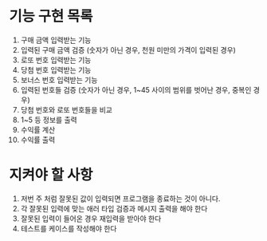 # 기능 구현 목록

1. 구매 금액 입력받는 기능
2. 입력된 구매 금액 검증 (숫자가 아닌 경우, 천원 미만의 가격이 입력된 경우)
3. 로또 번호 입력받는 기능
6. 당첨 번호 입력받는 기능
8. 보너스 번호 입력받는 기능
9. 입력된 번호들 검증 (숫자가 아닌 경우, 1~45 사이의 범위를 벗어난 경우, 중복인 경우)
10. 당첨 번호와 로또 번호들을 비교
11. 1~5 등 정보를 출력
12. 수익률 계산
13. 수익률 출력

# 지켜야 할 사항

1. 저번 주 처럼 잘못된 값이 입력되면 프로그램을 종료하는 것이 아니다.
2. 각 잘못된 입력에 맞는 애러 타입 검증과 메시지 출력을 해야 한다
3. 잘못된 입력이 들어온 경우 재입력을 받아야 한다
4. 테스트를 케이스를 작성해야 한다 
